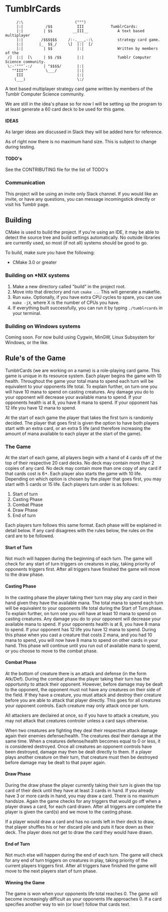 # TumblrCards

```
     /:\                       (""")
     |:|          /$$           III            TumblrCards:
     |:|         | $$         __III__             A text based multiplayer
     |:|        /$$$$$$     /:-.___,-:\           strategy card game.
     |:|       |_  $$_/     \]  |:|  [/
     |:|         | $$           |:|               Written by members of the
 /]  |:|  [\     | $$ /$$       |:|               Tumblr Computer Science community.
 \:-'"""`-:/     | "$$$$/       |:|
   ""III""        \___/         |:|
     III                        |:|
    (___)                       \:/
```

A text based multiplayer strategy card game written by members of the Tumblr Computer Science community.

We are still in the idea's phase so for now I will be setting up the program to at least generate 
a 60 card deck to be used for this game.

#### IDEAS

As larger ideas are discussed in Slack they will be added here for reference.

As of right now there is no maximum hand size. This is subject to change during testing.

#### TODO's

See the CONTRIBUTING file for the list of TODO's

### Communication

This project will be using an invite only Slack channel. If you would like an invite, or have any questions, you can message incomingstick directly or visit his Tumblr page.

## Building

CMake is used to build the project. If you're using an IDE, it may be able to detect the source tree and build settings automatically. No outside libraries are currently used, so most (if not all) systems should be good to go.

To build, make sure you have the following:
* CMake 3.0 or greater

### Building on *NIX systems

1. Make a new directory called "build" in the project root. 
2. Move into that directory and run `cmake ..`. This will generate a makefile.
3. Run `make`. Optionally, if you have extra CPU cycles to spare, you can use `make -jX`, where X is the number of CPUs you have.
4. If everything built successfully, you can run it by typing `./tumblrcards` in your terminal.

### Building on Windows systems

Coming soon. For now build using Cygwin, MinGW, Linux Subsystem for Windows, or the like.

## Rule's of the Game

TumblrCards (we are working on a name) is a role-playing card game. This game is unique in its resource system. Each player begins the game with 10 health. Throughout the game your total mana to spend each turn will be equivalent to your opponents life total. To explain further, on turn one you will have 10 mana to spend on casting creatures. Any damage you do to your opponent will decrease your available mana to spend. If your opponents health is at 8, you have 8 mana to spend. If your opponent has 12 life you have 12 mana to spend.

At the start of each game the player that takes the first turn is randomly decided. The player that goes first is given the option to have both players start with an extra card, or an extra 5 life (and therefore increasing the amount of mana available to each player at the start of the game).

### The Game

At the start of each game, all players begin with a hand of 4 cards off of the top of their respective 20 card decks. No deck may contain more than 2 copies of any card. No deck may contain more than one copy of any card if that cards cost is 6+. Each player also starts the game with 10 life. Depending on which option is chosen by the player that goes first, you may start with 5 cards or 15 life. Each players turn order is as follows:

1. Start of turn
2. Casting Phase
3. Combat Phase
4. Draw Phase
5. End of turn

Each players turn follows this same format. Each phase willl be explained in detail below. If any card disagrees with the rules below, the rules on the card are to be followed.

#### Start of Turn

Not much will happen during the beginning of each turn. The game will check for any start of turn triggers on creatures in play, taking priority of opponents triggers first. After all triggers have finished the game will move to the draw phase.

#### Casting Phase

In the casting phase the player taking their turn may play any card in their hand given they have the available mana. The total mana to spend each turn will be equivalent to your opponents life total during the Start of Turn phase. To explain further, on turn one you will have at least 10 mana to spend on casting creatures. Any damage you do to your opponent will decrease your available mana to spend. If your opponents health is at 8, you have 8 mana to spend. If your opponent has 12 life you have 12 mana to spend. During this phase when you cast a creature that costs 2 mana, and you had 10 mana to spend, you will now have 8 mana to spend on other cards in your hand. This phase will continue until you run out of available mana to spend, or you choose to move to the combat phase.

#### Combat Phase

At the bottom of creature there is an attack and defense (in the form Atk/Def). During the combat phase the player taking their turn has the opportunity to attack their opponent. However, before damage may be dealt to the opponent, the opponent must not have any creatures on their side of the field. If they have a creature, you must attack and destroy their creature before you are able to attack that player directly. This goes for all creatures your opponent controls. Each creature may only attack once per turn.

All attackers are declaired at once, so if you have to attack a creature, you may not attack that creatures controler unless a card says otherwise.

When two creatures are fighting they deal their respective attack damage again their enemies defense/health. The creatures deal their damage at the same time. When a creatures defense/health becomes equal to 0 or less, it is considered destroyed. Once all creatures an opponent controls have been destroyed, damage may then be dealt directly to them. If a player plays another creature on their turn, that creature must then be destroyed before damage may be dealt to that payer again.


#### Draw Phase

During the draw phase the player currently taking their turn is given the top card of their deck until they have at least 3 cards in hand. If you already have 3 or more cards in hand, you may draw a card. There is no maximum handsize. Again the game checks for any triggers that would go off when a player draws a card, for each card drawn. After all triggers are complete the player is given the card(s) and we move to the casting phase.

If a player would draw a card and has no cards left in their deck to draw, that player shuffles his or her discard pile and puts it face down as their deck. The player does not get to draw the card they would have drawn.


#### End of Turn 

Not much else will happen during the end of each turn. The game will check for any end of turn triggers on creatures in play, taking priority of the current players triggers first. After all triggers have finished the game will move to the next players start of turn phase.

#### Winning the Game

The game is won when your opponents life total reaches 0. The game will become increasingly difficult as your opponents life approaches 0. If a card specifies another way to win (or lose!) follow that cards text.
